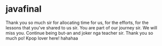 # javafinal
Thank you so much sir for allocating time for us, for the efforts, for the lessons that you've shared to us sir. You are part of our journey sir. We will miss you. Continue being but-an and joker nga teacher sir. Thank you so much po! Kpop lover here! hahahaa

